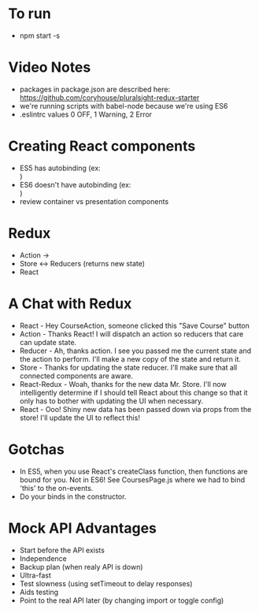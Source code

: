 # To run
- npm start -s

# Video Notes
- packages in package.json are described here: https://github.com/coryhouse/pluralsight-redux-starter
- we're running scripts with babel-node because we're using ES6
- .eslintrc values 0 OFF, 1 Warning, 2 Error

# Creating React components
- ES5 has autobinding (ex: <div onclick={this.handleClick}></div> )
- ES6 doesn't have autobinding (ex: <div onclick={this.handleClick.bind(this)}></div> )
- review container vs presentation components

# Redux
- Action ->
- Store <-> Reducers (returns new state)
- React

# A Chat with Redux
- React - Hey CourseAction, someone clicked this "Save Course" button
- Action - Thanks React! I will dispatch an action so reducers that care can update state.
- Reducer - Ah, thanks action. I see you passed me the current state and the action to perform. I'll make a new copy of the state and return it.
- Store - Thanks for updating the state reducer. I'll make sure that all connected components are aware.
- React-Redux - Woah, thanks for the new data Mr. Store. I'll now intelligently determine if I should tell React about this change so that it only has to bother with updating the UI when necessary.
- React - Ooo! Shiny new data has been passed down via props from the store! I'll update the UI to reflect this!

# Gotchas
- In ES5, when you use React's createClass function, then functions are bound for you. Not in ES6! See CoursesPage.js where we had to bind 'this' to the on-events.
- Do your binds in the constructor.

# Mock API Advantages
- Start before the API exists
- Independence
- Backup plan (when realy API is down)
- Ultra-fast
- Test slowness (using setTimeout to delay responses)
- Aids testing
- Point to the real API later (by changing import or toggle config)
